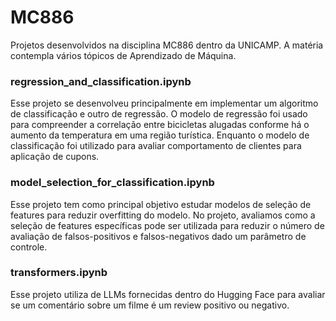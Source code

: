 # MC886
Projetos desenvolvidos na disciplina MC886 dentro da UNICAMP. A matéria contempla vários tópicos de Aprendizado de Máquina.

### regression_and_classification.ipynb
Esse projeto se desenvolveu principalmente em implementar um algoritmo de classificação e outro de regressão. O modelo de regressão foi usado para compreender a correlação entre bicicletas alugadas conforme há o aumento da temperatura em uma região turística. Enquanto o modelo de classificação foi utilizado para avaliar comportamento de clientes para aplicação de cupons.

### model_selection_for_classification.ipynb
Esse projeto tem como principal objetivo estudar modelos de seleção de features para reduzir overfitting do modelo. No projeto, avaliamos como a seleção de features específicas pode ser utilizada para reduzir o número de avaliação de falsos-positivos e falsos-negativos dado um parâmetro de controle.

### transformers.ipynb
Esse projeto utiliza de LLMs fornecidas dentro do Hugging Face para avaliar se um comentário sobre um filme é um review positivo ou negativo.

